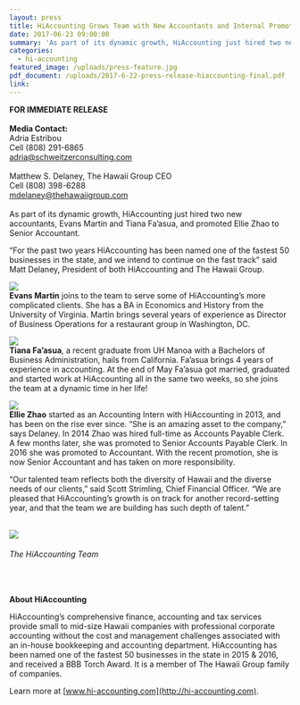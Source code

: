 ```yaml
---
layout: press
title: HiAccounting Grows Team with New Accountants and Internal Promotion
date: 2017-06-23 09:00:00
summary: 'As part of its dynamic growth, HiAccounting just hired two new accountants, Evans Martin and Tiana Fa’asua, and promoted Ellie Zhao to Senior Accountant.'
categories:
  - hi-accounting
featured_image: /uploads/press-feature.jpg
pdf_document: /uploads/2017-6-22-press-release-hiaccounting-final.pdf
link:
---
```



**FOR IMMEDIATE RELEASE**
<br>
<br>**Media Contact:**
<br>Adria Estribou
<br>Cell (808) 291-6865
<br>adria@schweitzerconsulting.com
<br>
<br>Matthew S. Delaney, The Hawaii Group CEO
<br>Cell (808) 398-6288
<br>mdelaney@thehawaiigroup.com
<br>
<br>As part of its dynamic growth, HiAccounting just hired two new accountants, Evans Martin and Tiana Fa’asua, and promoted Ellie Zhao to Senior Accountant.

“For the past two years HiAccounting has been named one of the fastest 50 businesses in the state, and we intend to continue on the fast track” said Matt Delaney, President of both HiAccounting and The Hawaii Group.

![](/uploads/versions/evans0023---x----300-300x---.jpg)
<br>**Evans Martin** joins to the team to serve some of HiAccounting’s more complicated clients. She has a BA in Economics and History from the University of Virginia. Martin brings several years of experience as Director of Business Operations for a restaurant group in Washington, DC.

![](/uploads/versions/tiana0002---x----300-300x---.jpg)
<br>**Tiana Fa’asua**, a recent graduate from UH Manoa with a Bachelors of Business Administration, hails from California. Fa’asua brings 4 years of experience in accounting. At the end of May Fa’asua got married, graduated and started work at HiAccounting all in the same two weeks, so she joins the team at a dynamic time in her life!

![](/uploads/versions/ellie0005---x----300-300x---.jpg)
<br>**Ellie Zhao** started as an Accounting Intern with HiAccounting in 2013, and has been on the rise ever since. “She is an amazing asset to the company,” says Delaney. In 2014 Zhao was hired full-time as Accounts Payable Clerk. A few months later, she was promoted to Senior Accounts Payable Clerk. In 2016 she was promoted to Accountant. With the recent promotion, she is now Senior Accountant and has taken on more responsibility.

“Our talented team reflects both the diversity of Hawaii and the diverse needs of our clients,” said Scott Strimling, Chief Financial Officer. “We are pleased that HiAccounting’s growth is on track for another record-setting year, and that the team we are building has such depth of talent.”

<br>![](/uploads/versions/group0002---x----680-502x---.jpg)

###### *The HiAccounting Team*

&nbsp;

**About HiAccounting**

HiAccounting’s comprehensive finance, accounting and tax services provide small to mid-size Hawaii companies with professional corporate accounting without the cost and management challenges associated with an in-house bookkeeping and accounting department. HiAccounting has been named one of the fastest 50 businesses in the state in 2015 & 2016, and received a BBB Torch Award. It is a member of The Hawaii Group family of companies.

Learn more at [www.hi-accounting.com](http://hi-accounting.com).